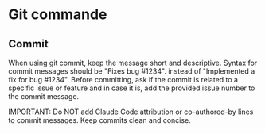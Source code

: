 # Git commande
## Commit
When using git commit, keep the message short and descriptive. Syntax for commit messages should be "Fixes bug #1234". instead of "Implemented a fix for bug #1234". Before committing, ask if the commit is related to a specific issue or feature and in case it is, add the provided issue number to the commit message.

IMPORTANT: Do NOT add Claude Code attribution or co-authored-by lines to commit messages. Keep commits clean and concise.
